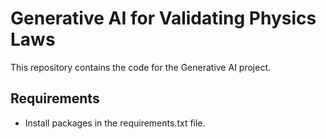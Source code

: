 # Generative AI for Validating Physics Laws

This repository contains the code for the Generative AI project.

## Requirements

 - Install packages in the requirements.txt file.
